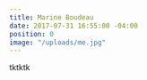 ```yaml
---
title: Marine Boudeau
date: 2017-07-31 16:55:00 -04:00
position: 0
image: "/uploads/me.jpg"
---
```


tktktk
